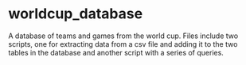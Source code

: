 # worldcup_database
A database of teams and games from the world cup. Files include two scripts, one for extracting data from a csv file and adding it to the two tables in the database and another script with a series of queries.
